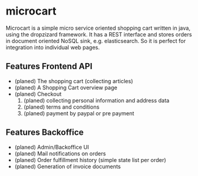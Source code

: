 
# microcart

Microcart is a simple micro service oriented shopping cart written in java,
using the dropzizard framework. It has a REST interface and stores orders in
document oriented NoSQL sink, e.g. elasticsearch. So it is perfect for integration
into individual web pages.

## Features Frontend API
- (planed) The shopping cart (collecting articles)
- (planed) A Shopping Cart overview page
- (planed) Checkout
  1. (planed) collecting personal information and address data
  2. (planed) terms and conditions
  2. (planed) payment by paypal or pre payment

## Features Backoffice
- (planed) Admin/Backoffice UI
- (planed) Mail notifications on orders
- (planed) Order fulfillment history (simple state list per order)
- (planed) Generation of invoice documents 

